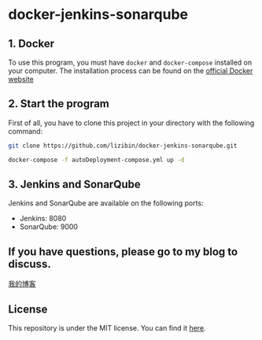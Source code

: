 # docker-jenkins-sonarqube

## 1. Docker
To use this program, you must have `docker` and `docker-compose` installed on your computer. The installation process can be found on the [official Docker website](https://www.docker.com/)
## 2. Start the program
First of all, you have to clone this project in your directory with the following command:
```Bash
git clone https://github.com/lizibin/docker-jenkins-sonarqube.git
```
```Bash
docker-compose -f autoDeployment-compose.yml up -d
```


## 3. Jenkins and SonarQube

Jenkins and SonarQube are available on the following ports:

- Jenkins: 8080
- SonarQube: 9000

## If you have questions, please go to my blog to discuss.
[我的博客](http://www.zyizou.com) 

## License
This repository is under the MIT license. You can find it [here](https://github.com/lizibin/docker-jenkins-sonarqube/blob/master/LICENSE).


